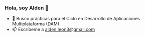 ### Hola, soy Alden 👋
<!--
![beagle](img/beagle1.jpg)
-->

- 🔭 Busco prácticas para el Ciclo en Desarrollo de Aplicaciones Multiplataforma (DAM)
- 📫 Escríbeme a alden.leon3@gmail.com

<!--
**aldenleon/aldenleon** is a ✨ _special_ ✨ repository because its `README.md` (this file) appears on your GitHub profile.

Here are some ideas to get you started:

- 🔭 I’m currently working on ...
- 🌱 I’m currently learning ...
- 👯 I’m looking to collaborate on ...
- 🤔 I’m looking for help with ...
- 💬 Ask me about ...
- 📫 How to reach me: ...
- 😄 Pronouns: ...
- ⚡ Fun fact: ...
-->
